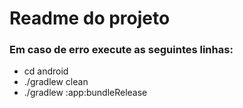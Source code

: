 # Readme do projeto

### Em caso de erro execute as seguintes linhas:

* cd android 
* ./gradlew clean
* ./gradlew :app:bundleRelease
